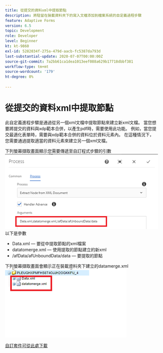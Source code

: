 ```yaml
---
title: 從提交的資料xml中提取節點
description: 將駐留在裝載資料夾下的寫入文檔添加到檔案系統的自定義過程步驟
feature: Adaptive Forms
version: 6.5
topic: Development
role: Developer
level: Beginner
kt: kt-9860
exl-id: 5282034f-275a-479d-aacb-fc5387da793d
last-substantial-update: 2020-07-07T00:00:00Z
source-git-commit: 7a2bb61ca1dea1013eef088a629b17718dbbf381
workflow-type: tm+mt
source-wordcount: '179'
ht-degree: 0%

---
```


# 從提交的資料xml中提取節點

此自定義進程步驟是通過從另一個xml文檔中提取節點來建立新xml文檔。 當您想要將提交的資料與xdp範本合併，以產生pdf時，需要使用此功能。 例如，當您提交最適化表單時，需要與xdp範本合併的資料位於資料元素內。 在這種情況下，您需要通過提取適當的資料元素來建立另一個xml文檔。

下列螢幕擷取畫面顯示您需要傳遞至自訂程式步驟的引數
![過程步驟](assets/create-xml-process-step.png)
以下是參數
* Data.xml — 要從中提取節點的xml檔案
* datatomerge.xml — 使用提取的節點建立的新xml
* /afData/afUnboundData/data — 要提取的節點


下列螢幕擷取畫面會顯示正在裝載資料夾下建立的datamerge.xml
![create-xml](assets/create-xml.png)

[自訂套件可從此處下載](/help/forms/assets/common-osgi-bundles/SetValueApp.core-1.0-SNAPSHOT.jar)

